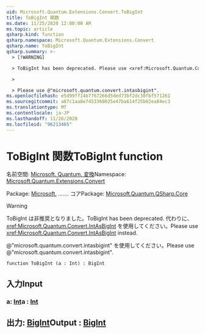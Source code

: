 ```yaml
---
uid: Microsoft.Quantum.Extensions.Convert.ToBigInt
title: ToBigInt 関数
ms.date: 11/25/2020 12:00:00 AM
ms.topic: article
qsharp.kind: function
qsharp.namespace: Microsoft.Quantum.Extensions.Convert
qsharp.name: ToBigInt
qsharp.summary: >-
  > [!WARNING]

  > ToBigInt has been deprecated. Please use <xref:Microsoft.Quantum.Convert.IntAsBigInt> instead.

  >

  > Please use @"microsoft.quantum.convert.intasbigint".
ms.openlocfilehash: e5d99ff14b7767266d5ded73bf2dc30fbf571261
ms.sourcegitcommit: a87c1aa8e7453360025e47ba614f25b02ea84ec3
ms.translationtype: MT
ms.contentlocale: ja-JP
ms.lasthandoff: 11/26/2020
ms.locfileid: "96213465"
---
```

# <a name="tobigint-function"></a><span data-ttu-id="ac28d-102">ToBigInt 関数</span><span class="sxs-lookup"><span data-stu-id="ac28d-102">ToBigInt function</span></span>

<span data-ttu-id="ac28d-103">名前空間: [Microsoft. Quantum. 変換](xref:Microsoft.Quantum.Extensions.Convert)</span><span class="sxs-lookup"><span data-stu-id="ac28d-103">Namespace: [Microsoft.Quantum.Extensions.Convert](xref:Microsoft.Quantum.Extensions.Convert)</span></span>

<span data-ttu-id="ac28d-104">Package: [Microsoft.](https://nuget.org/packages/Microsoft.Quantum.QSharp.Core) ....... コア</span><span class="sxs-lookup"><span data-stu-id="ac28d-104">Package: [Microsoft.Quantum.QSharp.Core](https://nuget.org/packages/Microsoft.Quantum.QSharp.Core)</span></span>


> [!WARNING]
> <span data-ttu-id="ac28d-105">ToBigInt は非推奨となりました。</span><span class="sxs-lookup"><span data-stu-id="ac28d-105">ToBigInt has been deprecated.</span></span> <span data-ttu-id="ac28d-106">代わりに、<xref:Microsoft.Quantum.Convert.IntAsBigInt> を使用してください。</span><span class="sxs-lookup"><span data-stu-id="ac28d-106">Please use <xref:Microsoft.Quantum.Convert.IntAsBigInt> instead.</span></span>
>
> <span data-ttu-id="ac28d-107">@"microsoft.quantum.convert.intasbigint" を使用してください。</span><span class="sxs-lookup"><span data-stu-id="ac28d-107">Please use @"microsoft.quantum.convert.intasbigint".</span></span>



```qsharp
function ToBigInt (a : Int) : BigInt
```


## <a name="input"></a><span data-ttu-id="ac28d-108">入力</span><span class="sxs-lookup"><span data-stu-id="ac28d-108">Input</span></span>

### <a name="a--int"></a><span data-ttu-id="ac28d-109">a: [Int](xref:microsoft.quantum.lang-ref.int)</span><span class="sxs-lookup"><span data-stu-id="ac28d-109">a : [Int](xref:microsoft.quantum.lang-ref.int)</span></span>





## <a name="output--bigint"></a><span data-ttu-id="ac28d-110">出力: [BigInt](xref:microsoft.quantum.lang-ref.bigint)</span><span class="sxs-lookup"><span data-stu-id="ac28d-110">Output : [BigInt](xref:microsoft.quantum.lang-ref.bigint)</span></span>

